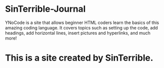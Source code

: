 # SinTerrible-Journal
<p>YNoCode is a site that allows beginner HTML coders learn the basics of this amazing coding language. 
  It covers topics such as setting up the code, add headings, add horizontal lines, insert pictures and hyperlinks, and much more!</p>
<p><h1>This is a site created by SinTerrible.</h1></p>
